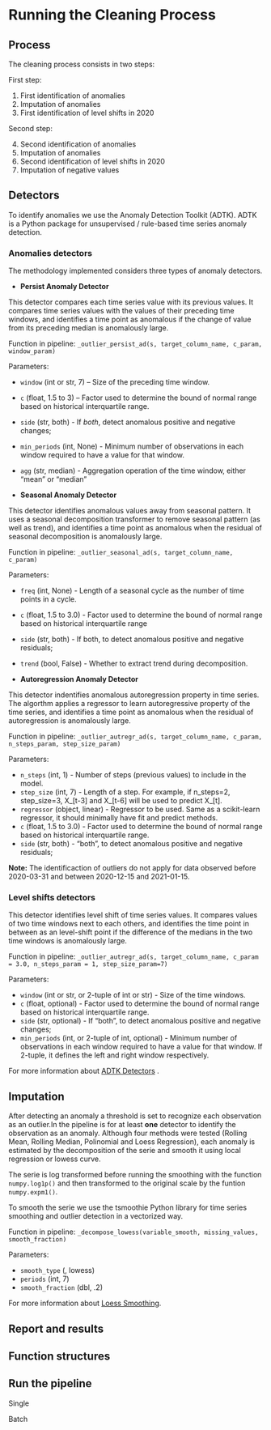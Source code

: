 # Running the Cleaning Process



## Process 

The cleaning process consists in two steps: 

First step: 

1. First identification of anomalies
2. Imputation of anomalies
3. First identification of level shifts in 2020

Second step: 

4. Second identification of anomalies
5. Imputation of anomalies
6. Second identification of level shifts in 2020
5. Imputation of negative values


## Detectors 

To identify anomalies we use the Anomaly Detection Toolkit (ADTK). ADTK is a Python package for unsupervised / rule-based time series anomaly detection.


### Anomalies detectors

The methodology implemented considers three types of anomaly detectors.

- **Persist Anomaly Detector**

This detector compares each time series value with its previous values. It compares time series values with the values of their preceding time windows, and identifies a time point as anomalous if the change of value from its preceding median is anomalously large.

Function in pipeline: `_outlier_persist_ad(s, target_column_name, c_param, window_param)`

Parameters:

  - `window` (int or str, 7) – Size of the preceding time window.
  - `c` (float, 1.5 to 3) – Factor used to determine the bound of normal range based on historical interquartile range.
  - `side` (str, both) - If *both*, detect anomalous positive and negative changes;
  - `min_periods` (int, None) - Minimum number of observations in each window required to have a value for that window.
  - `agg` (str, median) - Aggregation operation of the time window, either “mean” or “median”



- **Seasonal Anomaly Detector**

This detector identifies anomalous values away from seasonal pattern. It uses a seasonal decomposition transformer to remove seasonal pattern (as well as trend), and identifies a time point as anomalous when the residual of seasonal decomposition is anomalously large.

Function in pipeline: `_outlier_seasonal_ad(s, target_column_name, c_param)`

Parameters: 

  - `freq` (int, None) - Length of a seasonal cycle as the number of time points in a cycle.
  - `c` (float, 1.5 to 3.0) - Factor used to determine the bound of normal range based on historical interquartile range
  - `side` (str, both) - If both, to detect anomalous positive and negative residuals;
  - `trend` (bool, False) -  Whether to extract trend during decomposition.


- **Autoregression Anomaly Detector**

This detector indentifies anomalous autoregression property in time series. The algorthm applies a regressor to learn autoregressive property of the time series, and identifies a time point as anomalous when the residual of autoregression is anomalously large.

Function in pipeline: `_outlier_autregr_ad(s, target_column_name, c_param, n_steps_param, step_size_param)`

Parameters: 
    
  - `n_steps` (int, 1) - Number of steps (previous values) to include in the model.
  - `step_size` (int, 7) - Length of a step. For example, if n_steps=2, step_size=3, X_[t-3] and X_[t-6] will be used to predict X_[t].
  - `regressor` (object, linear) - Regressor to be used. Same as a scikit-learn regressor, it should minimally have fit and predict methods. 
  - `c` (float, 1.5 to 3.0) - Factor used to determine the bound of normal range based on historical interquartile range. 
  - `side` (str, both) - “both”, to detect anomalous positive and negative residuals;


**Note:** The identificaction of outliers do not apply for data observed before 2020-03-31 and between 2020-12-15 and 2021-01-15.



### Level shifts detectors

This detector identifies level shift of time series values. It compares values of two time windows next to each others, and identifies the time point in between as an level-shift point if the difference of the medians in the two time windows is anomalously large.


Function in pipeline: `_outlier_autregr_ad(s, target_column_name, c_param = 3.0, n_steps_param = 1, step_size_param=7)`

Parameters: 
   
  - `window` (int or str, or 2-tuple of int or str) - Size of the time windows.
  - `c` (float, optional) - Factor used to determine the bound of normal range based on historical interquartile range. 
  - `side` (str, optional) - If “both”, to detect anomalous positive and negative changes;
  - `min_periods` (int, or 2-tuple of int, optional) - Minimum number of observations in each window required to have a value for that window. If 2-tuple, it defines the left and right window respectively.


For more information about [ADTK Detectors](https://arundo-adtk.readthedocs-hosted.com/en/stable/api/detectors.html) .



## Imputation

After detecting an anomaly a threshold is set to recognize each observation as an outlier.In the pipeline is for at least **one** detector to identify the observation as an anomaly. Although four methods were tested (Rolling Mean, Rolling Median, Polinomial and Loess Regression), each anomaly is estimated by the decomposition of the serie and smooth it using local regression or lowess curve. 

The serie is log transformed before running the smoothing with the function `numpy.log1p()` and then transformed to the original scale by the funtion `numpy.expm1()`. 

To smooth the serie we use the tsmoothie Python library for time series smoothing and outlier detection in a vectorized way.

Function in pipeline: `_decompose_lowess(variable_smooth, missing_values, smooth_fraction)`

Parameters: 

  - `smooth_type` (, lowess) 
  - `periods` (int, 7)
  - `smooth_fraction` (dbl, .2)
    

    
For more information about [Loess Smoothing](https://pypi.org/project/tsmoothie/).    


## Report and results




## Function structures



## Run the pipeline

Single 

Batch

